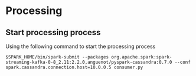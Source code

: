# Processing


## Start processing process
Using the following command to start the processing process
```
$SPARK_HOME/bin/spark-submit --packages org.apache.spark:spark-streaming-kafka-0-8_2.11:2.2.0,anguenot/pyspark-cassandra:0.7.0 --conf spark.cassandra.connection.host=10.0.0.5 consumer.py
```
